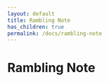 ```yaml
---
layout: default
title: Rambling Note
has_children: true
permalink: /docs/rambling-note
---
```


# Rambling Note